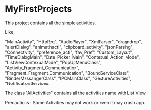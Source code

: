 # MyFirstProjects 

This project contains all the simple activities.

Like,

"MainActivity",
"HttpReq",
"AudioPlayer",
"XmlParser",
"dragndrop",
"alertDialog",
"animatinacti",
"clipboard_activity",
"jsonParsing",
"Connectivity",
"preference_acti",
"fav_Pref",
"Custom_Layout",
"TimeDialogMain",
"Date_Picker_Main",
"Contexual_Action_Mode",
"ListViewContexualMode",
"PopUpMenuClass",
"Activity_Fragment_Communication",
"Fragment_Fragment_Communication",
"BoundServiceClass",
"BinderMessangerClass",
"IPCMainClass",
"GestureActivities",
"NotificationServices.

The class "AllActivities" contains all the activities name with List View.

Precautions :
Some Activities may not work or even it may crash app.
